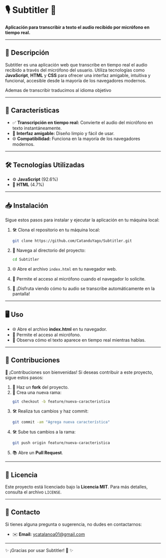 # 🎙️ Subtitler 🎉

**Aplicación para transcribir a texto el audio recibido por micrófono en tiempo real.**

---

## 📝 Descripción

Subtitler es una aplicación web que transcribe en tiempo real el audio recibido a través del micrófono del usuario. Utiliza tecnologías como **JavaScript**, **HTML** y **CSS** para ofrecer una interfaz amigable, intuitiva y funcional, accesible desde la mayoría de los navegadores modernos.

Ademas de transcribir traducimos al idioma objetivo

---

## 🚀 Características

- ✅ **Transcripción en tiempo real:** Convierte el audio del micrófono en texto instantáneamente.
- 🎨 **Interfaz amigable:** Diseño limpio y fácil de usar.
- 🌐 **Compatibilidad:** Funciona en la mayoría de los navegadores modernos.

---

## 🛠️ Tecnologías Utilizadas

- ⚙️ **JavaScript** (92.6%)
- 📄 **HTML** (4.7%)

---

## 📥 Instalación

Sigue estos pasos para instalar y ejecutar la aplicación en tu máquina local:

1. 🛠️ Clona el repositorio en tu máquina local:
   ```bash
   git clone https://github.com/CatanduYago/Subtitler.git
   ```

2. 📂 Navega al directorio del proyecto:
   ```bash
   cd Subtitler
   ```

3. 🌐 Abre el archivo `index.html` en tu navegador web.

4. 🎤 Permite el acceso al micrófono cuando el navegador lo solicite.

5. 🎉 ¡Disfruta viendo cómo tu audio se transcribe automáticamente en la pantalla!

---

## 🖥️ Uso

- 🌐 Abre el archivo **index.html** en tu navegador.
- 🎤 Permite el acceso al micrófono.
- 👀 Observa cómo el texto aparece en tiempo real mientras hablas.

---

## 🤝 Contribuciones

🌟 ¡Contribuciones son bienvenidas! Si deseas contribuir a este proyecto, sigue estos pasos:

1. 🔄 Haz un **fork** del proyecto.
2. 🌱 Crea una nueva rama:
   ```bash
   git checkout -b feature/nueva-caracteristica
   ```
3. 🛠️ Realiza tus cambios y haz commit:
   ```bash
   git commit -am "Agrega nueva característica"
   ```
4. 🛠️ Sube tus cambios a la rama:
   ```bash
   git push origin feature/nueva-caracteristica
   ```
5. 📚 Abre un **Pull Request**.

---

## 📜 Licencia

Este proyecto está licenciado bajo la **Licencia MIT**. Para más detalles, consulta el archivo `LICENSE`.

---

## 📧 Contacto

Si tienes alguna pregunta o sugerencia, no dudes en contactarnos:

- ✉️ **Email:** [ycatalanoa01@gmail.com](mailto:ycatalanoa01@gmail.com)

---

✨ ¡Gracias por usar Subtitler! 🎉 ✨
